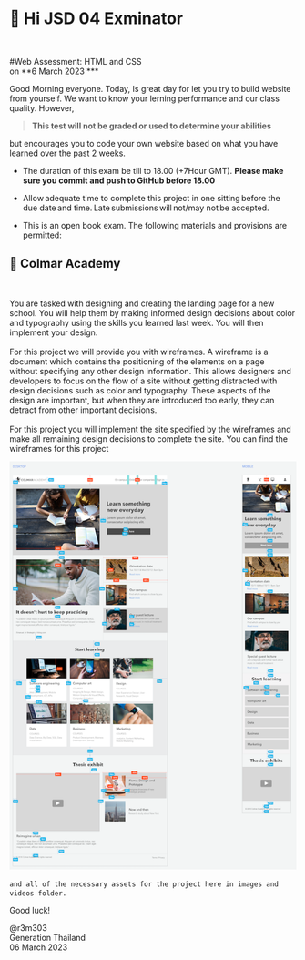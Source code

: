 <h1> 👋 Hi JSD 04 Exminator </h1>
<br>

#Web Assessment: HTML and CSS <br>
on **6 March 2023 ***<br>

Good Morning everyone. Today, Is great day for let you try to build website from yourself. We want to know your lerning performance and our class quality. However,

> **This test will not be graded or used to determine your abilities**

  but encourages you to code your own website based on what you have learned over the past 2 weeks.

  * The duration of this exam be till to 18.00 (+7Hour GMT). **Please make sure you commit and push to GitHub before 18.00**

  * Allow adequate time to complete this project in one sitting before the due date and time. Late submissions will not/may not be accepted. 

  * This is an open book exam. The following materials and provisions are permitted:  


<h2> 📝 Colmar Academy </h2> <br>
    
You are tasked with designing and creating the landing page for a new school. You will help them by making informed design decisions about color and typography using the skills you learned last week. You will then implement your design.
<br>
<br>
    For this project we will provide you with wireframes. A wireframe is a document which contains the positioning of the elements on a page <br> without specifying any other design information. This allows designers and developers to focus on the flow of a site without getting distracted with design decisions such as color and typography. These aspects of the design are important, but when they are introduced too early, they can detract from other important decisions.
<br>
<br>
    For this project you will implement the site specified by the wireframes and make all remaining design decisions to complete the site. You can find the wireframes for this project 
    
![This is an image](https://github.com/r3m303/JSD04WA/blob/6c6c9b58d14ebb09bba5217c5535a619571d29d0/Screenshot%202023-02-26%20at%2011.39.49%20PM.png)    
    
    and all of the necessary assets for the project here in images and videos folder.

Good luck!

@r3m303<br>
Generation Thailand<br>
06 March 2023
